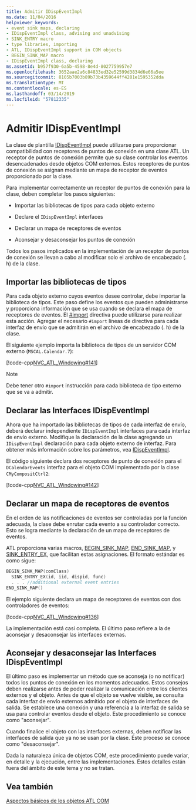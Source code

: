```yaml
---
title: Admitir IDispEventImpl
ms.date: 11/04/2016
helpviewer_keywords:
- event sink maps, declaring
- IDispEventImpl class, advising and unadvising
- SINK_ENTRY macro
- type libraries, importing
- ATL, IDispEventImpl support in COM objects
- BEGIN_SINK_MAP macro
- IDispEventImpl class, declaring
ms.assetid: b957f930-6a5b-4598-8e4d-8027759957e7
ms.openlocfilehash: 3652aae2a6c84833ed32e52599d3834d6e66a5ee
ms.sourcegitcommit: 8105b7003b89b73b4359644ff4281e1595352dda
ms.translationtype: MT
ms.contentlocale: es-ES
ms.lasthandoff: 03/14/2019
ms.locfileid: "57812335"
---
```

# <a name="supporting-idispeventimpl"></a>Admitir IDispEventImpl

La clase de plantilla [IDispEventImpl](../atl/reference/idispeventimpl-class.md) puede utilizarse para proporcionar compatibilidad con receptores de puntos de conexión en una clase ATL. Un receptor de puntos de conexión permite que su clase controlar los eventos desencadenados desde objetos COM externos. Estos receptores de puntos de conexión se asignan mediante un mapa de receptor de eventos proporcionado por la clase.

Para implementar correctamente un receptor de puntos de conexión para la clase, deben completar los pasos siguientes:

- Importar las bibliotecas de tipos para cada objeto externo

- Declare el `IDispEventImpl` interfaces

- Declarar un mapa de receptores de eventos

- Aconsejar y desaconsejar los puntos de conexión

Todos los pasos implicados en la implementación de un receptor de puntos de conexión se llevan a cabo al modificar solo el archivo de encabezado (. h) de la clase.

## <a name="importing-the-type-libraries"></a>Importar las bibliotecas de tipos

Para cada objeto externo cuyos eventos desee controlar, debe importar la biblioteca de tipos. Este paso define los eventos que pueden administrarse y proporciona información que se usa cuando se declara el mapa de receptores de eventos. El [#import](../preprocessor/hash-import-directive-cpp.md) directiva puede utilizarse para realizar esta acción. Agregar el necesario `#import` líneas de directiva para cada interfaz de envío que se admitirán en el archivo de encabezado (. h) de la clase.

El siguiente ejemplo importa la biblioteca de tipos de un servidor COM externo (`MSCAL.Calendar.7`):

[!code-cpp[NVC_ATL_Windowing#141](../atl/codesnippet/cpp/supporting-idispeventimpl_1.h)]

> [!NOTE]
>  Debe tener otro `#import` instrucción para cada biblioteca de tipo externo que se va a admitir.

## <a name="declaring-the-idispeventimpl-interfaces"></a>Declarar las Interfaces IDispEventImpl

Ahora que ha importado las bibliotecas de tipos de cada interfaz de envío, deberá declarar independiente `IDispEventImpl` interfaces para cada interfaz de envío externo. Modifique la declaración de la clase agregando un `IDispEventImpl` declaración para cada objeto externo de interfaz. Para obtener más información sobre los parámetros, vea [IDispEventImpl](../atl/reference/idispeventimpl-class.md).

El código siguiente declara dos receptores de punto de conexión para el `DCalendarEvents` interfaz para el objeto COM implementado por la clase `CMyCompositCtrl2`:

[!code-cpp[NVC_ATL_Windowing#142](../atl/codesnippet/cpp/supporting-idispeventimpl_2.h)]

## <a name="declaring-an-event-sink-map"></a>Declarar un mapa de receptores de eventos

En el orden de las notificaciones de eventos ser controladas por la función adecuada, la clase debe enrutar cada evento a su controlador correcto. Esto se logra mediante la declaración de un mapa de receptores de eventos.

ATL proporciona varias macros, [BEGIN_SINK_MAP](reference/composite-control-macros.md#begin_sink_map), [END_SINK_MAP](reference/composite-control-macros.md#end_sink_map), y [SINK_ENTRY_EX](reference/composite-control-macros.md#sink_entry_ex), que facilitan estas asignaciones. El formato estándar es como sigue:

```cpp
BEGIN_SINK_MAP(comClass)
  SINK_ENTRY_EX(id, iid, dispid, func)
  . . . //additional external event entries
END_SINK_MAP()
```

El ejemplo siguiente declara un mapa de receptores de eventos con dos controladores de eventos:

[!code-cpp[NVC_ATL_Windowing#136](../atl/codesnippet/cpp/supporting-idispeventimpl_3.h)]

La implementación está casi completa. El último paso refiere a la de aconsejar y desaconsejar las interfaces externas.

## <a name="advising-and-unadvising-the-idispeventimpl-interfaces"></a>Aconsejar y desaconsejar las Interfaces IDispEventImpl

El último paso es implementar un método que se aconseja (o no notificar) todos los puntos de conexión en los momentos adecuados. Estos consejos deben realizarse antes de poder realizar la comunicación entre los clientes externos y el objeto. Antes de que el objeto se vuelve visible, se consulta cada interfaz de envío externos admitido por el objeto de interfaces de salida. Se establece una conexión y una referencia a la interfaz de salida se usa para controlar eventos desde el objeto. Este procedimiento se conoce como "aconsejar".

Cuando finalice el objeto con las interfaces externas, deben notificar las interfaces de salida que ya no se usan por la clase. Este proceso se conoce como "desaconsejar".

Dada la naturaleza única de objetos COM, este procedimiento puede variar, en detalle y la ejecución, entre las implementaciones. Estos detalles están fuera del ámbito de este tema y no se tratan.

## <a name="see-also"></a>Vea también

[Aspectos básicos de los objetos ATL COM](../atl/fundamentals-of-atl-com-objects.md)
